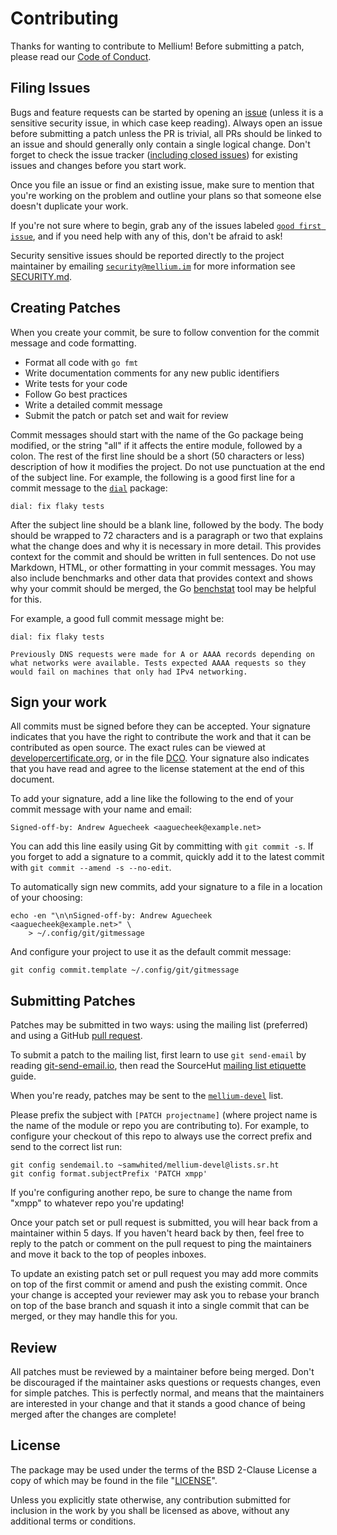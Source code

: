# Contributing

Thanks for wanting to contribute to Mellium! Before submitting a patch, please
read our [Code of Conduct].


## Filing Issues

Bugs and feature requests can be started by opening an [issue][issues] (unless
it is a sensitive security issue, in which case keep reading).
Always open an issue before submitting a patch unless the PR is trivial, all PRs
should be linked to an issue and should generally only contain a single logical
change.
Don't forget to check the issue tracker ([including closed issues]) for existing
issues and changes before you start work.

Once you file an issue or find an existing issue, make sure to mention that
you're working on the problem and outline your plans so that someone else
doesn't duplicate your work.

If you're not sure where to begin, grab any of the issues labeled [`good first
issue`], and if you need help with any of this, don't be afraid to ask!

Security sensitive issues should be reported directly to the project maintainer
by emailing [`security@mellium.im`] for more information see [SECURITY.md].


## Creating Patches

When you create your commit, be sure to follow convention for the commit message
and code formatting.

  - Format all code with `go fmt`
  - Write documentation comments for any new public identifiers
  - Write tests for your code
  - Follow Go best practices
  - Write a detailed commit message
  - Submit the patch or patch set and wait for review

Commit messages should start with the name of the Go package being modified, or
the string "all" if it affects the entire module, followed by a colon.
The rest of the first line should be a short (50 characters or less)
description of how it modifies the project.
Do not use punctuation at the end of the subject line.
For example, the following is a good first line for a commit message to the
[`dial`] package:

    dial: fix flaky tests

After the subject line should be a blank line, followed by the body.
The body should be wrapped to 72 characters and is a paragraph or two that
explains what the change does and why it is necessary in more detail.
This provides context for the commit and should be written in full sentences.
Do not use Markdown, HTML, or other formatting in your commit messages.
You may also include benchmarks and other data that provides context and shows
why your commit should be merged, the Go [benchstat] tool may be helpful for
this.

For example, a good full commit message might be:

    dial: fix flaky tests

    Previously DNS requests were made for A or AAAA records depending on
    what networks were available. Tests expected AAAA requests so they
    would fail on machines that only had IPv4 networking.


## Sign your work

All commits must be signed before they can be accepted. Your signature
indicates that you have the right to contribute the work and that it can be
contributed as open source. The exact rules can be viewed at
[developercertificate.org], or in the file [DCO].
Your signature also indicates that you have read and agree to the license
statement at the end of this document.

To add your signature, add a line like the following to the end of your commit
message with your name and email:

    Signed-off-by: Andrew Aguecheek <aaguecheek@example.net>

You can add this line easily using Git by committing with `git commit -s`.
If you forget to add a signature to a commit, quickly add it to the latest
commit with `git commit --amend -s --no-edit`.

To automatically sign new commits, add your signature to a file in a location of
your choosing:

    echo -en "\n\nSigned-off-by: Andrew Aguecheek <aaguecheek@example.net>" \
        > ~/.config/git/gitmessage

And configure your project to use it as the default commit message:

    git config commit.template ~/.config/git/gitmessage

## Submitting Patches

Patches may be submitted in two ways: using the mailing list (preferred) and
using a GitHub [pull request].

To submit a patch to the mailing list, first learn to use `git send-email` by
reading [git-send-email.io], then read the SourceHut [mailing list etiquette]
guide.

When you're ready, patches may be sent to the [`mellium-devel`] list.

Please prefix the subject with `[PATCH projectname]` (where project name is the
name of the module or repo you are contributing to).
For example, to configure your checkout of this repo to always use the correct
prefix and send to the correct list run:

    git config sendemail.to ~samwhited/mellium-devel@lists.sr.ht
    git config format.subjectPrefix 'PATCH xmpp'

If you're configuring another repo, be sure to change the name from "xmpp" to
whatever repo you're updating!

Once your patch set or pull request is submitted, you will hear back from a
maintainer within 5 days.
If you haven't heard back by then, feel free to reply to the patch or comment on
the pull request to ping the maintainers and move it back to the top of peoples
inboxes.

To update an existing patch set or pull request you may add more commits on top
of the first commit or amend and push the existing commit.
Once your change is accepted your reviewer may ask you to rebase your branch
on top of the base branch and squash it into a single commit that can be merged,
or they may handle this for you.


## Review

All patches must be reviewed by a maintainer before being merged.
Don't be discouraged if the maintainer asks questions or requests changes, even
for simple patches.
This is perfectly normal, and means that the maintainers are interested in your
change and that it stands a good chance of being merged after the changes are
complete!


## License

The package may be used under the terms of the BSD 2-Clause License a copy of
which may be found in the file "[LICENSE]".

Unless you explicitly state otherwise, any contribution submitted for inclusion
in the work by you shall be licensed as above, without any additional terms or
conditions.


[issues]: https://github.com/mellium/xmpp/issues
[including closed issues]: https://github.com/mellium/xmpp/issues?q=is%3Aissue
[pull request]: https://github.com/mellium/xmpp/pulls
[`good first issue`]: https://github.com/mellium/xmpp/labels/good%20first%20issue
[`security@mellium.im`]: mailto:security@mellium.im
[`dial`]: https://pkg.go.dev/mellium.im/xmpp/dial
[benchstat]: https://godoc.org/golang.org/x/perf/cmd/benchstat
[git-send-email.io]: https://git-send-email.io/
[mailing list etiquette]: https://man.sr.ht/lists.sr.ht/etiquette.md
[`mellium-devel`]: https://lists.sr.ht/~samwhited/mellium-devel
[developercertificate.org]: https://developercertificate.org/
[DCO]: https://github.com/mellium/xmpp/blob/master/DCO
[LICENSE]: https://github.com/mellium/xmpp/blob/master/LICENSE
[SECURITY.md]: https://mellium.im/docs/SECURITY
[Code of Conduct]: https://mellium.im/docs/CODE_OF_CONDUCT
